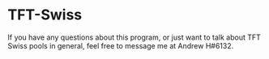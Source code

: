 # TFT-Swiss
If you have any questions about this program, or just want to talk about TFT Swiss pools in general, feel free to message me at Andrew H#6132.

